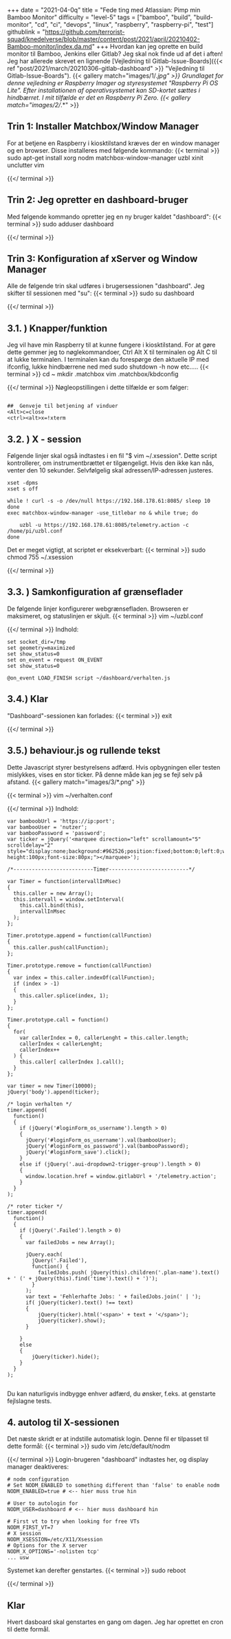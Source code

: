 +++
date = "2021-04-0q"
title = "Fede ting med Atlassian: Pimp min Bamboo Monitor"
difficulty = "level-5"
tags = ["bamboo", "build", "build-monitor", "cd", "ci", "devops", "linux", "raspberry", "raspberry-pi", "test"]
githublink = "https://github.com/terrorist-squad/knedelverse/blob/master/content/post/2021/april/20210402-Bamboo-monitor/index.da.md"
+++
Hvordan kan jeg oprette en build monitor til Bamboo, Jenkins eller Gitlab? Jeg skal nok finde ud af det i aften! Jeg har allerede skrevet en lignende [Vejledning til Gitlab-Issue-Boards]({{< ref "post/2021/march/20210306-gitlab-dashboard" >}} "Vejledning til Gitlab-Issue-Boards").
{{< gallery match="images/1/*.jpg" >}}
Grundlaget for denne vejledning er Raspberry Imager og styresystemet "Raspberry Pi OS Lite". Efter installationen af operativsystemet kan SD-kortet sættes i hindbærret. I mit tilfælde er det en Raspberry Pi Zero.
{{< gallery match="images/2/*.*" >}}

## Trin 1: Installer Matchbox/Window Manager
For at betjene en Raspberry i kiosktilstand kræves der en window manager og en browser. Disse installeres med følgende kommando:
{{< terminal >}}
sudo apt-get install xorg nodm matchbox-window-manager uzbl xinit unclutter vim

{{</ terminal >}}

## Trin 2: Jeg opretter en dashboard-bruger
Med følgende kommando opretter jeg en ny bruger kaldet "dashboard":
{{< terminal >}}
sudo adduser dashboard

{{</ terminal >}}

## Trin 3: Konfiguration af xServer og Window Manager
Alle de følgende trin skal udføres i brugersessionen "dashboard". Jeg skifter til sessionen med "su":
{{< terminal >}}
sudo su dashboard

{{</ terminal >}}

##  3.1. ) Knapper/funktion
Jeg vil have min Raspberry til at kunne fungere i kiosktilstand. For at gøre dette gemmer jeg to nøglekommandoer, Ctrl Alt X til terminalen og Alt C til at lukke terminalen. I terminalen kan du forespørge den aktuelle IP med ifconfig, lukke hindbærrene ned med sudo shutdown -h now etc.....
{{< terminal >}}
cd ~
mkdir .matchbox
vim .matchbox/kbdconfig

{{</ terminal >}}
Nøgleopstillingen i dette tilfælde er som følger:
```

##  Genveje til betjening af vinduer
<Alt>c=close
<ctrl><alt>x=!xterm

```

##  3.2. ) X - session
Følgende linjer skal også indtastes i en fil "$ vim ~/.xsession". Dette script kontrollerer, om instrumentbrættet er tilgængeligt. Hvis den ikke kan nås, venter den 10 sekunder. Selvfølgelig skal adressen/IP-adressen justeres.
```
xset -dpms
xset s off

while ! curl -s -o /dev/null https://192.168.178.61:8085/ sleep 10
done
exec matchbox-window-manager -use_titlebar no & while true; do
   
    uzbl -u https://192.168.178.61:8085/telemetry.action -c /home/pi/uzbl.conf
done

```
Det er meget vigtigt, at scriptet er eksekverbart:
{{< terminal >}}
sudo chmod 755 ~/.xsession

{{</ terminal >}}

##  3.3. ) Samkonfiguration af grænseflader
De følgende linjer konfigurerer webgrænsefladen. Browseren er maksimeret, og statuslinjen er skjult.
{{< terminal >}}
vim ~/uzbl.conf

{{</ terminal >}}
Indhold:
```
set socket_dir=/tmp
set geometry=maximized
set show_status=0
set on_event = request ON_EVENT
set show_status=0

@on_event LOAD_FINISH script ~/dashboard/verhalten.js

```

##  3.4.) Klar
"Dashboard"-sessionen kan forlades:
{{< terminal >}}
exit

{{</ terminal >}}

##  3.5.) behaviour.js og rullende tekst
Dette Javascript styrer bestyrelsens adfærd. Hvis opbygningen eller testen mislykkes, vises en stor ticker. På denne måde kan jeg se fejl selv på afstand.
{{< gallery match="images/3/*.png" >}}

{{< terminal >}}
vim ~/verhalten.conf

{{</ terminal >}}
Indhold:
```
var bamboobUrl = 'https://ip:port';
var bambooUser = 'nutzer';
var bambooPassword = 'password';
var ticker = jQuery('<marquee direction="left" scrollamount="5" scrolldelay="2" style="display:none;background:#962526;position:fixed;bottom:0;left:0;width:100%;line-height:100px;font-size:80px;"></marquee>');

/*--------------------------Timer--------------------------*/

var Timer = function(intervallInMsec)
{
  this.caller = new Array();
  this.intervall = window.setInterval(
    this.call.bind(this),
    intervallInMsec
  );
};

Timer.prototype.append = function(callFunction)
{
  this.caller.push(callFunction);
};

Timer.prototype.remove = function(callFunction)
{
  var index = this.caller.indexOf(callFunction);
  if (index > -1) 
  {
    this.caller.splice(index, 1);
  }
};

Timer.prototype.call = function()
{
  for(
    var callerIndex = 0, callerLenght = this.caller.length;
    callerIndex < callerLenght;
    callerIndex++
  ) {
    this.caller[ callerIndex ].call();
  }
};

var timer = new Timer(10000);
jQuery('body').append(ticker);

/* login verhalten */
timer.append(
  function()
  {
    if (jQuery('#loginForm_os_username').length > 0)
    {
      jQuery('#loginForm_os_username').val(bambooUser);
      jQuery('#loginForm_os_password').val(bambooPassword);
      jQuery('#loginForm_save').click();
    }
    else if (jQuery('.aui-dropdown2-trigger-group').length > 0)
    {
      window.location.href = window.gitlabUrl + '/telemetry.action';
    }
  }
);

/* roter ticker */
timer.append(
  function()
  {
    if (jQuery('.Failed').length > 0)
    {
      var failedJobs = new Array();

      jQuery.each(
        jQuery('.Failed'),
        function() {
          failedJobs.push( jQuery(this).children('.plan-name').text() + ' (' + jQuery(this).find('time').text() + ')');
        }
      );
      var text = 'Fehlerhafte Jobs: ' + failedJobs.join(' | ');
      if( jQuery(ticker).text() !== text) 
      {
          jQuery(ticker).html('<span>' + text + '</span>');
          jQuery(ticker).show();
      }
      
    }
    else
    {
        jQuery(ticker).hide();
    }
  }
);


```
Du kan naturligvis indbygge enhver adfærd, du ønsker, f.eks. at genstarte fejlslagne tests.
## 4. autolog til X-sessionen
Det næste skridt er at indstille automatisk login. Denne fil er tilpasset til dette formål:
{{< terminal >}}
sudo vim /etc/default/nodm

{{</ terminal >}}
Login-brugeren "dashboard" indtastes her, og display manager deaktiveres:
```
# nodm configuration
# Set NODM_ENABLED to something different than 'false' to enable nodm
NODM_ENABLED=true # <-- hier muss true hin

# User to autologin for
NODM_USER=dashboard # <-- hier muss dashboard hin

# First vt to try when looking for free VTs
NODM_FIRST_VT=7
# X session
NODM_XSESSION=/etc/X11/Xsession
# Options for the X server
NODM_X_OPTIONS='-nolisten tcp'
... usw

```
Systemet kan derefter genstartes.
{{< terminal >}}
sudo reboot

{{</ terminal >}}

## Klar
Hvert dasboard skal genstartes en gang om dagen. Jeg har oprettet en cron til dette formål.
